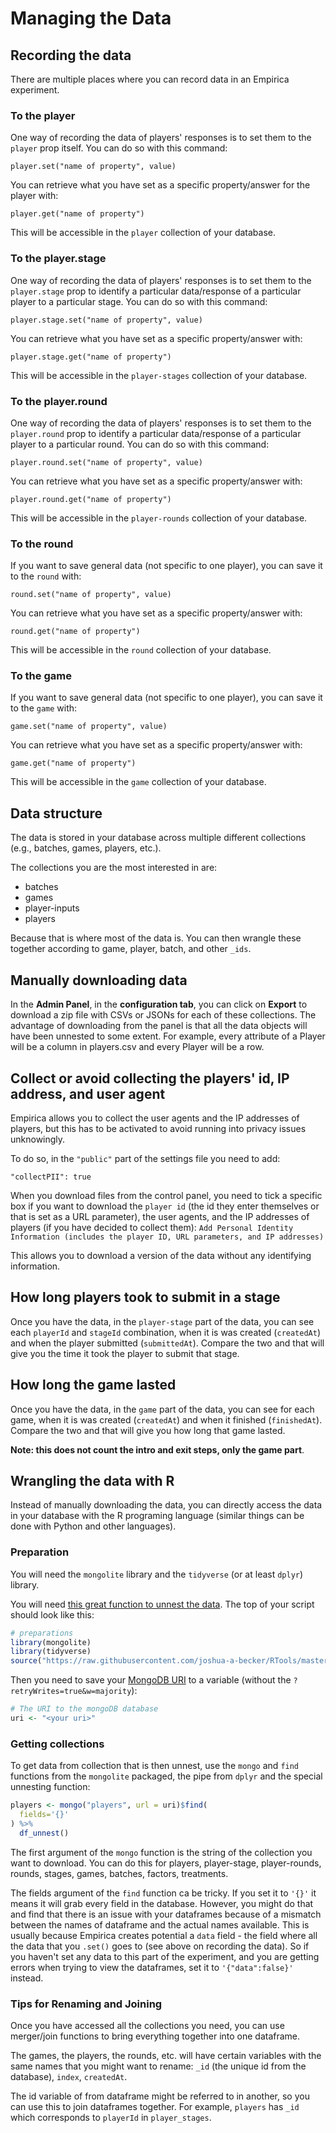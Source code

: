 # Managing the Data

## Recording the data

There are multiple places where you can record data in an Empirica experiment.

### To the player

One way of recording the data of players' responses is to set them to the `player` prop itself. You can do so with this command:

```text
player.set("name of property", value)
```

You can retrieve what you have set as a specific property/answer for the player with:

```text
player.get("name of property")
```

This will be accessible in the `player` collection of your database.

### To the player.stage

One way of recording the data of players' responses is to set them to the `player.stage` prop to identify a particular data/response of a particular player to a particular stage. You can do so with this command:

```text
player.stage.set("name of property", value)
```

You can retrieve what you have set as a specific property/answer with:

```text
player.stage.get("name of property")
```

This will be accessible in the `player-stages` collection of your database.

### To the player.round

One way of recording the data of players' responses is to set them to the `player.round` prop to identify a particular data/response of a particular player to a particular round. You can do so with this command:

```text
player.round.set("name of property", value)
```

You can retrieve what you have set as a specific property/answer with:

```text
player.round.get("name of property")
```

This will be accessible in the `player-rounds` collection of your database.

### To the round

If you want to save general data \(not specific to one player\), you can save it to the `round` with:

```text
round.set("name of property", value)
```

You can retrieve what you have set as a specific property/answer with:

```text
round.get("name of property")
```

This will be accessible in the `round` collection of your database.

### To the game

If you want to save general data \(not specific to one player\), you can save it to the `game` with:

```text
game.set("name of property", value)
```

You can retrieve what you have set as a specific property/answer with:

```text
game.get("name of property")
```

This will be accessible in the `game` collection of your database.

## Data structure

The data is stored in your database across multiple different collections \(e.g., batches, games, players, etc.\).

The collections you are the most interested in are:

* batches
* games
* player-inputs
* players

Because that is where most of the data is. You can then wrangle these together according to game, player, batch, and other `_ids`.

## Manually downloading data

In the **Admin Panel**, in the **configuration tab**, you can click on **Export** to download a zip file with CSVs or JSONs for each of these collections. The advantage of downloading from the panel is that all the data objects will have been unnested to some extent. For example, every attribute of a Player will be a column in players.csv and every Player will be a row.

## Collect or avoid collecting the players' id, IP address, and user agent

Empirica allows you to collect the user agents and the IP addresses of players, but this has to be activated to avoid running into privacy issues unknowingly.

To do so, in the `"public"` part of the settings file you need to add:

```text
"collectPII": true
```

When you download files from the control panel, you need to tick a specific box if you want to download the `player id` \(the id they enter themselves or that is set as a URL parameter\), the user agents, and the IP addresses of players \(if you have decided to collect them\): `Add Personal Identity Information (includes the player ID, URL parameters, and IP addresses)`

This allows you to download a version of the data without any identifying information.

## How long players took to submit in a stage

Once you have the data, in the `player-stage` part of the data, you can see each `playerId` and `stageId` combination, when it is was created  \(`createdAt`\) and when the player submitted \(`submittedAt`\). Compare the two and that will give you the time it took the player to submit that stage.

## How long the game lasted

Once you have the data, in the `game` part of the data, you can see for each game, when it is was created  \(`createdAt`\) and when it finished \(`finishedAt`\). Compare the two and that will give you how long that game lasted.

**Note: this does not count the intro and exit steps, only the game part**.

## Wrangling the data with R

Instead of manually downloading the data, you can directly access the data in your database with the R programing language \(similar things can be done with Python and other languages\).

### Preparation

You will need the `mongolite` library and the `tidyverse` \(or at least `dplyr`\) library.

You will need [this great function to unnest the data](https://raw.githubusercontent.com/joshua-a-becker/RTools/master/df_unnest.R). The top of your script should look like this:

```r
# preparations
library(mongolite)
library(tidyverse)
source("https://raw.githubusercontent.com/joshua-a-becker/RTools/master/df_unnest.R")
```

Then you need to save your [MongoDB URI](deploying-my-experiment/database.md) to a variable \(without the `?retryWrites=true&w=majority`\):

```r
# The URI to the mongoDB database
uri <- "<your uri>"
```

### Getting collections

To get data from collection that is then unnest, use the `mongo` and `find` functions from the `mongolite` packaged, the pipe from `dplyr` and the special unnesting function:

```r
players <- mongo("players", url = uri)$find(
  fields='{}'
) %>% 
  df_unnest()
```

The first argument of the `mongo` function is the string of the collection you want to download. You can do this for players, player-stage, player-rounds, rounds, stages, games, batches, factors, treatments.

The fields argument of the `find` function ca be tricky. If you set it to `'{}'` it means it will grab every field in the database. However, you might do that and find that there is an issue with your dataframes because of a mismatch between the names of dataframe and the actual names available. This is usually because Empirica creates potential a `data` field - the field where all the data that you `.set()` goes to \(see above on recording the data\). So if you haven't set any data to this part of the experiment, and you are getting errors when trying to view the dataframes, set it to `'{"data":false}'` instead.

### Tips for Renaming and Joining

Once you have accessed all the collections you need, you can use merger/join functions to bring everything together into one dataframe.

The games, the players, the rounds, etc. will have certain variables with the same names that you might want to rename: `_id` \(the unique id from the database\), `index`, `createdAt`. 

The id variable of from dataframe might be referred to in another, so you can use this to join dataframes together. For example, `players` has  `_id` which corresponds to `playerId` in `player_stages`.

